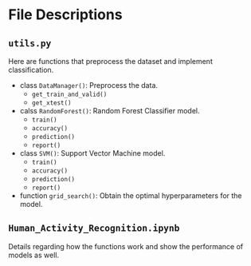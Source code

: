 # File Descriptions

## `utils.py`

Here are functions that preprocess the dataset and implement classification.

* class `DataManager()`: Preprocess the data.
  * `get_train_and_valid()`
  * `get_xtest()`
* calss `RandomForest()`: Random Forest Classifier model.
  * `train()`
  * `accuracy()`
  * `prediction()`
  * `report()`
* class `SVM()`: Support Vector Machine model.
  * `train()`
  * `accuracy()`
  * `prediction()`
  * `report()`
* function `grid_search()`: Obtain the optimal hyperparameters for the model.

## `Human_Activity_Recognition.ipynb`

Details regarding how the functions work and show the performance of models as well.